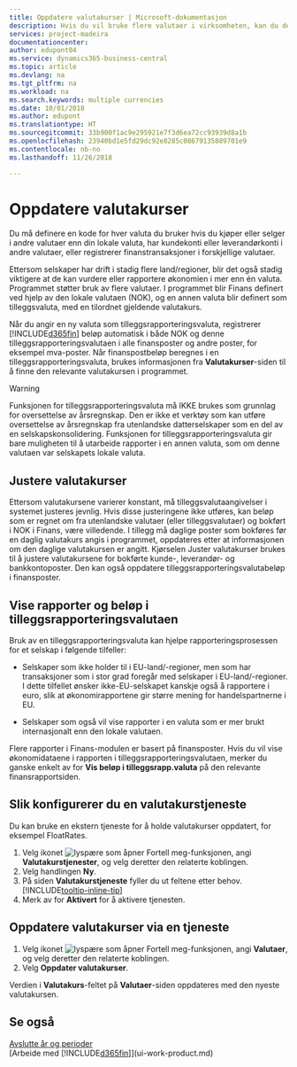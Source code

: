 ```yaml
---
title: Oppdatere valutakurser | Microsoft-dokumentasjon
description: Hvis du vil bruke flere valutaer i virksomheten, kan du definere en kode for hver valuta og bruke en ekstern valutakurstjeneste, for eksempel FloatRates.
services: project-madeira
documentationcenter: 
author: edupont04
ms.service: dynamics365-business-central
ms.topic: article
ms.devlang: na
ms.tgt_pltfrm: na
ms.workload: na
ms.search.keywords: multiple currencies
ms.date: 10/01/2018
ms.author: edupont
ms.translationtype: HT
ms.sourcegitcommit: 33b900f1ac9e295921e7f3d6ea72cc93939d8a1b
ms.openlocfilehash: 23940bd1e5fd29dc92e8285c08679135889701e9
ms.contentlocale: nb-no
ms.lasthandoff: 11/26/2018

---
```

# <a name="update-currency-exchange-rates"></a>Oppdatere valutakurser
Du må definere en kode for hver valuta du bruker hvis du kjøper eller selger i andre valutaer enn din lokale valuta, har kundekonti eller leverandørkonti i andre valutaer, eller registrerer finanstransaksjoner i forskjellige valutaer.  

Ettersom selskaper har drift i stadig flere land/regioner, blir det også stadig viktigere at de kan vurdere eller rapportere økonomien i mer enn én valuta. Programmet støtter bruk av flere valutaer. I programmet blir Finans definert ved hjelp av den lokale valutaen (NOK), og en annen valuta blir definert som tilleggsvaluta, med en tilordnet gjeldende valutakurs.  

 Når du angir en ny valuta som tilleggsrapporteringsvaluta, registrerer [!INCLUDE[d365fin](includes/d365fin_md.md)] beløp automatisk i både NOK og denne tilleggsrapporteringsvalutaen i alle finansposter og andre poster, for eksempel mva-poster. Når finanspostbeløp beregnes i en tilleggsrapporteringsvaluta, brukes informasjonen fra **Valutakurser**-siden til å finne den relevante valutakursen i programmet.  

> [!WARNING]  
>  Funksjonen for tilleggsrapporteringsvaluta må IKKE brukes som grunnlag for oversettelse av årsregnskap. Den er ikke et verktøy som kan utføre oversettelse av årsregnskap fra utenlandske datterselskaper som en del av en selskapskonsolidering. Funksjonen for tilleggsrapporteringsvaluta gir bare muligheten til å utarbeide rapporter i en annen valuta, som om denne valutaen var selskapets lokale valuta.

## <a name="adjusting-exchange-rates"></a>Justere valutakurser  
Ettersom valutakursene varierer konstant, må tilleggsvalutaangivelser i systemet justeres jevnlig. Hvis disse justeringene ikke utføres, kan beløp som er regnet om fra utenlandske valutaer (eller tilleggsvalutaer) og bokført i NOK i Finans, være villedende. I tillegg må daglige poster som bokføres før en daglig valutakurs angis i programmet, oppdateres etter at informasjonen om den daglige valutakursen er angitt. Kjørselen Juster valutakurser brukes til å justere valutakursene for bokførte kunde-, leverandør- og bankkontoposter. Den kan også oppdatere tilleggsrapporteringsvalutabeløp i finansposter.  

## <a name="displaying-reports-and-amounts-in-the-additional-reporting-currency"></a>Vise rapporter og beløp i tilleggsrapporteringsvalutaen  
Bruk av en tilleggsrapporteringsvaluta kan hjelpe rapporteringsprosessen for et selskap i følgende tilfeller:  

- Selskaper som ikke holder til i EU-land/-regioner, men som har transaksjoner som i stor grad foregår med selskaper i EU-land/-regioner. I dette tilfellet ønsker ikke-EU-selskapet kanskje også å rapportere i euro, slik at økonomirapportene gir større mening for handelspartnerne i EU.  

- Selskaper som også vil vise rapporter i en valuta som er mer brukt internasjonalt enn den lokale valutaen.  

Flere rapporter i Finans-modulen er basert på finansposter. Hvis du vil vise økonomidataene i rapporten i tilleggsrapporteringsvalutaen, merker du ganske enkelt av for **Vis beløp i tilleggsrapp.valuta** på den relevante finansrapportsiden.  

## <a name="to-set-up-a-currency-exchange-rate-service"></a>Slik konfigurerer du en valutakurstjeneste
Du kan bruke en ekstern tjeneste for å holde valutakurser oppdatert, for eksempel FloatRates.

1. Velg ikonet ![lyspære som åpner Fortell meg-funksjonen](media/ui-search/search_small.png "Fortell hva du vil gjøre"), angi **Valutakurstjenester**, og velg deretter den relaterte koblingen.
2. Velg handlingen **Ny**.
3. På siden **Valutakurstjeneste** fyller du ut feltene etter behov. [!INCLUDE[tooltip-inline-tip](includes/tooltip-inline-tip_md.md)]
4. Merk av for **Aktivert** for å aktivere tjenesten.

## <a name="to-update-currency-exchange-rates-through-a-service"></a>Oppdatere valutakurser via en tjeneste
1. Velg ikonet ![lyspære som åpner Fortell meg-funksjonen](media/ui-search/search_small.png "Fortell hva du vil gjøre"), angi **Valutaer**, og velg deretter den relaterte koblingen.
2. Velg **Oppdater valutakurser**.

Verdien i **Valutakurs**-feltet på **Valutaer**-siden oppdateres med den nyeste valutakursen.

## <a name="see-also"></a>Se også
[Avslutte år og perioder](year-close-years-periods.md)  
[Arbeide med [!INCLUDE[d365fin](includes/d365fin_md.md)]](ui-work-product.md)


